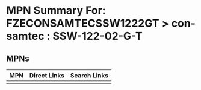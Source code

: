 



# MPN Summary For: FZECONSAMTECSSW1222GT > con-samtec : SSW-122-02-G-T

## MPNs
  

|MPN|Direct Links|Search Links|
| :--- | :--- | :--- |
||||
